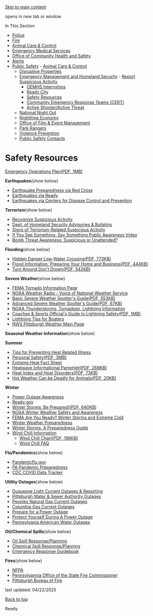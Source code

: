 [Skip to main content](https://www.pittsburghpa.gov/Safety/Public-Safety/Emergency-Management-and-Homeland-Security/Safety-Resources#main-content)

opens in new tab or window

In This Section

- [Police](https://www.pittsburghpa.gov/Safety/Police)
- [Fire](https://www.pittsburghpa.gov/Safety/Fire)
- [Animal Care & Control](https://www.pittsburghpa.gov/Safety/Animal-Care-Control)
- [Emergency Medical Services](https://www.pittsburghpa.gov/Safety/Emergency-Medical-Services)
- [Office of Community Health and Safety](https://www.pittsburghpa.gov/Safety/Office-of-Community-Health-and-Safety)
- [Alerts](https://www.pittsburghpa.gov/Safety/Alerts)
- [Public Safety](https://www.pittsburghpa.gov/Safety/Public-Safety)  - [Animal Care & Control](https://www.pittsburghpa.gov/Safety/Public-Safety/Animal-Care-Control)
  - [Disruptive Properties](https://www.pittsburghpa.gov/Safety/Public-Safety/Disruptive-Properties)
  - [Emergency Management and Homeland Security](https://www.pittsburghpa.gov/Safety/Public-Safety/Emergency-Management-and-Homeland-Security)    - [Report Suspicious Activity](https://www.pittsburghpa.gov/Safety/Public-Safety/Emergency-Management-and-Homeland-Security/Report-Suspicious-Activity)
    - [OEMHS Internships](https://www.pittsburghpa.gov/Safety/Public-Safety/Emergency-Management-and-Homeland-Security/OEMHS-Internships)
    - [Ready City](https://www.pittsburghpa.gov/Safety/Public-Safety/Emergency-Management-and-Homeland-Security/Ready-City)
    - [Safety Resources](https://www.pittsburghpa.gov/Safety/Public-Safety/Emergency-Management-and-Homeland-Security/Safety-Resources)
    - [Community Emergency Response Teams (CERT)](https://www.pittsburghpa.gov/Safety/Public-Safety/Emergency-Management-and-Homeland-Security/Community-Emergency-Response-Teams-CERT)
    - [Active Shooter/Active Threat](https://www.pittsburghpa.gov/Safety/Public-Safety/Emergency-Management-and-Homeland-Security/Active-ShooterActive-Threat)
  - [National Night Out](https://www.pittsburghpa.gov/Safety/Public-Safety/National-Night-Out)
  - [Nighttime Economy](https://www.pittsburghpa.gov/Safety/Public-Safety/Nighttime-Economy)
  - [Office of Film & Event Management](https://www.pittsburghpa.gov/Safety/Public-Safety/Office-of-Film-Event-Management)
  - [Park Rangers](https://www.pittsburghpa.gov/Safety/Public-Safety/Park-Rangers)
  - [Violence Prevention](https://www.pittsburghpa.gov/Safety/Public-Safety/Violence-Prevention)
  - [Public Safety Contacts](https://www.pittsburghpa.gov/Safety/Public-Safety/Public-Safety-Contacts)

# Safety Resources

[Emergency Operations Plan(PDF, 1MB)](https://www.pittsburghpa.gov/files/assets/city/v/1/public-safety/documents/23371_emergency_plan.pdf)

**Earthquakes**(show below)

- [Earthquake Preparedness via Red Cross](https://www.redcross.org/get-help/prepare-for-emergencies/types-of-emergencies/earthquake)
- [Earthquakes via Ready](https://www.ready.gov/earthquakes)
- [Earthquakes via Centers for Disease Control and Prevention](https://www.cdc.gov/earthquakes/about/)

**Terrorism**(show below)

- [Recognize Suspicious Activity](https://www.dhs.gov/see-something-say-something/recognize-the-signs)
- [Dept. of Homeland Security Advisories & Bulletins](https://www.dhs.gov/national-terrorism-advisory-system)
- [Signs of Terrorism-Related Suspicious Activity](https://www.dhs.gov/sites/default/files/publications/18_0701_seesay_indicatorinfographic.pdf)
- [If You See Something, Say Something Public Awareness Video](https://www.dhs.gov/nationwide-sar-initiative-nsi/if-you-see-something-say-something-public-awareness-video)
- [Bomb Threat Awareness: Suspicious or Unattended?](https://www.youtube.com/watch?v=rl3iJlFTFC0)

**Flooding**(show below)

- [Hidden Danger Low-Water Crossing(PDF, 773KB)](https://www.pittsburghpa.gov/files/assets/city/v/1/public-safety/documents/thehiddendangerenglish.pdf)
- [Flood Information: Preparing Your Home and Business(PDF, 444KB)](https://www.pittsburghpa.gov/files/assets/city/v/1/public-safety/documents/flood_prep_brochure_2016.pdf)
- [Turn Around Don't Drown(PDF, 542KB)](https://www.pittsburghpa.gov/files/assets/city/v/1/public-safety/documents/22422_turn_around_dont_drown_1.pdf)

**Severe Weather**(show below)

- [FEMA Tornado Information Page](https://www.ready.gov/tornadoes)
- [NOAA Weather Radio - Voice of National Weather Service](https://www.weather.gov/nwr/)
- [Basic Severe Weather Spotter's Guide(PDF, 553KB)](https://www.pittsburghpa.gov/files/assets/city/v/1/public-safety/documents/basic_spotters_field_guide.pdf)
- [Advanced Severe Weather Spotter's Guide(PDF, 67KB)](https://www.pittsburghpa.gov/files/assets/city/v/1/public-safety/documents/advanced_spotters_field_guide.pdf)
- [NOAA Thunderstorms, Tornadoes, Lightning Information](https://www.weather.gov/media/owlie/ttl6-10.pdf)
- [Coaches & Sports Official's Guide to Lightning Safety(PDF, 1MB)](https://www.pittsburghpa.gov/files/assets/city/v/1/public-safety/documents/lightning.pdf)
- [Lightning Tips for Boaters](https://www.weather.gov/safety/safeboating-marine)
- [NWS Pittsburgh Weather Main Page](https://www.weather.gov/pbz/)

**Seasonal Weather Information**(show below)

**Summer**

- [Tips for Preventing Heat Related Illness](https://www.cdc.gov/extreme-heat/prevention/)
- [Personal Safety(PDF, 3MB)](https://www.pittsburghpa.gov/files/assets/city/v/1/public-safety/documents/personalsafety.pdf)
- [Extreme Heat Fact Sheet](https://community.fema.gov/ProtectiveActions/s/article/Extreme-Heat)
- [Heatwave Informational Pamphlet(PDF, 268KB)](https://www.pittsburghpa.gov/files/assets/city/v/1/public-safety/documents/heatwave_informational_pamphlet.pdf)
- [Heat Index and Heat Disorders(PDF, 73KB)](https://www.pittsburghpa.gov/files/assets/city/v/1/public-safety/documents/heat_index_and_heat_disorders.pdf)
- [Hot Weather Can be Deadly for Animals(PDF, 20KB)](https://www.pittsburghpa.gov/files/assets/city/v/1/public-safety/documents/hot_weather_can_be_deadly_for_animals.pdf)

**Winter**

- [Power Outage Awareness](https://www.redcross.org/get-help/how-to-prepare-for-emergencies/types-of-emergencies/power-outage#Before)
- [Ready.gov](https://www.ready.gov/)
- [Winter Storms: Be Prepared!(PDF, 640KB)](https://www.pittsburghpa.gov/files/assets/city/v/1/public-safety/documents/winter_weather_2016.pdf)
- [NOAA Winter Weather Safety and Awareness](https://www.weather.gov/safety/winter)
- [FEMA Are You Ready? Winter Storms and Extreme Cold](https://www.ready.gov/winter-weather)
- [Winter Weather Preparedness](https://www.redcross.org/get-help/prepare-for-emergencies/types-of-emergencies/winter-storm)
- [Winter Storms, A Preparedness Guide](https://community.fema.gov/ProtectiveActions/s/article/Winter-Storm)
- [Wind Chill Information](https://www.weather.gov/bou/windchill)
  - [Wind Chill Chart(PDF, 198KB)](https://www.pittsburghpa.gov/files/assets/city/v/1/public-safety/documents/06_noaa_windchillchart3.pdf)
  - [Wind Chill FAQ](https://www.weather.gov/oun/)

**Flu/Pandemics**(show below)

- [Pandemicflu.gov](https://www.cdc.gov/flu/pandemic-resources/index.htm)
- [PA Pandemic Preparedness](https://www.health.pa.gov/topics/disease/Pages/Pandemic.aspx)
- [CDC COVID Data Tracker](https://covid.cdc.gov/covid-data-tracker/#datatracker-home)

**Utility Outages**(show below)

- [Duquesne Light Current Outages & Reporting](https://www.duquesnelight.com/outages-safety/current-outages)
- [Pittsburgh Water & Sewer Authority Outages](https://www.pgh2o.com/projects-maintenance/service-outages)
- [Peoples Natural Gas Current Outages](https://www.peoples-gas.com/alert.php)
- [Columbia Gas Current Outages](https://www.columbiagaspa.com/services/alert-center)
- [Prepare for a Power Outage](https://www.ready.pa.gov/BeInformed/Know-The-Threats/Pages/Power-Outages.aspx)
- [Protect Yourself During A Power Outage](https://www.ready.gov/power-outages)
- [Pennsylvania American Water Outages](https://awgis.amwater.com/CustomerAdvisoryMap/)

**Oil/Chemical Spills**(show below)

- [Oil Spill Response/Planning](https://response.restoration.noaa.gov/oil-and-chemical-spills/oil-spills/response-tools/response-tools-oil-spills.html)
- [Chemical Spill Response/Planning](https://response.restoration.noaa.gov/oil-and-chemical-spills/chemical-spills/response-tools/response-tools-chemical-spills.html)
- [Emergency Response Guidebook](https://www.phmsa.dot.gov/hazmat/outreach-training/erg)

**Fires**(show below)

- [NFPA](https://www.redcross.org/get-help/how-to-prepare-for-emergencies/types-of-emergencies/fire.html)
- [Pennsylvannia Office of the State Fire Commissioner](https://www.osfc.pa.gov/Pages/default.aspx)
- [Pittsburgh Bureau of Fire](https://www.pittsburghpa.gov/Safety/Fire)

last updated: 04/22/2025

[Back to top](https://www.pittsburghpa.gov/Safety/Public-Safety/Emergency-Management-and-Homeland-Security/Safety-Resources#body-top)

Ready

